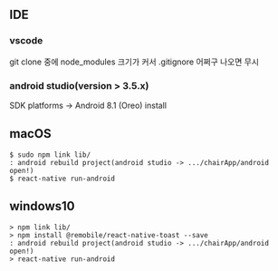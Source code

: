 ## IDE
### vscode
git clone 중에 node_modules 크기가 커서 .gitignore 어쩌구 나오면 무시
### android studio(version > 3.5.x)
SDK platforms -> Android 8.1 (Oreo) install 

## macOS

```
$ sudo npm link lib/
: android rebuild project(android studio -> .../chairApp/android open!)
$ react-native run-android
```

## windows10

```
> npm link lib/
> npm install @remobile/react-native-toast --save
: android rebuild project(android studio -> .../chairApp/android open!)
> react-native run-android
```
